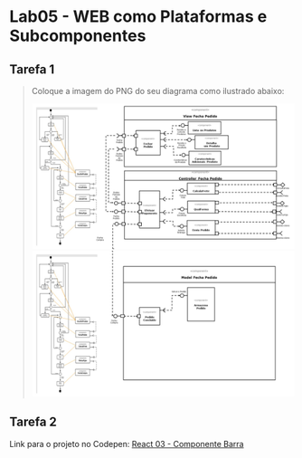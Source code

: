 # Lab05 - WEB como Plataformas e Subcomponentes

## Tarefa 1
> Coloque a imagem do PNG do seu diagrama como ilustrado abaixo:
> 
> ![Diagrama de Subcomponentes](images/Slide3.JPG)
> ![Diagrama de Subcomponentes](images/Slide4.JPG)

## Tarefa 2
Link para o projeto no Codepen: [React 03 - Componente Barra](https://codepen.io/manoeltx01/pen/WNwXRge)
